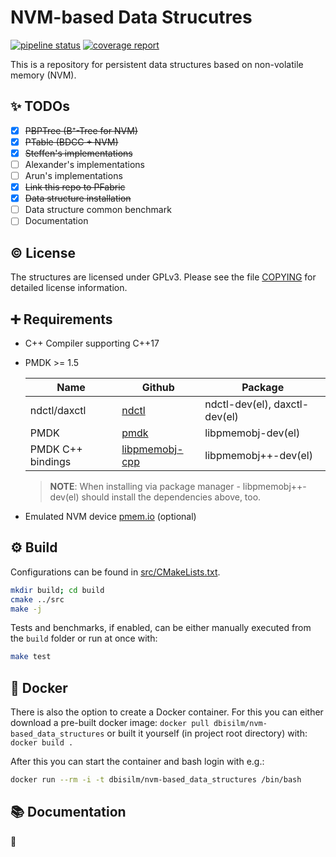 NVM-based Data Strucutres
=========================

[![pipeline status](https://dbgit.prakinf.tu-ilmenau.de/code/nvm-based_data_structures/badges/master/pipeline.svg)](https://dbgit.prakinf.tu-ilmenau.de/code/nvm-based_data_structures/commits/master)
[![coverage report](https://dbgit.prakinf.tu-ilmenau.de/code/nvm-based_data_structures/badges/master/coverage.svg?job=coverage)](https://dbgit.prakinf.tu-ilmenau.de/code/nvm-based_data_structures/commits/master)

This is a repository for persistent data structures based on non-volatile memory (NVM).

:sparkles: TODOs
----------------

- [x] ~~PBPTree (B⁺-Tree for NVM)~~
- [x] ~~PTable (BDCC + NVM)~~
- [x] ~~Steffen's implementations~~
- [ ] Alexander's implementations
- [ ] Arun's implementations
- [x] ~~Link this repo to PFabric~~
- [x] ~~Data structure installation~~
- [ ] Data structure common benchmark
- [ ] Documentation

:copyright: License
-------------------

The structures are licensed under GPLv3.
Please see the file [COPYING](COPYING) for detailed license information.

:heavy_plus_sign: Requirements
------------------------------

- C++ Compiler supporting C++17
- PMDK >= 1.5

  | Name | Github | Package |
  | ---- | ------ | ------- |
  | ndctl/daxctl      | [ndctl](https://github.com/pmem/ndctl)                    | ndctl-dev(el), daxctl-dev(el) |
  | PMDK              | [pmdk](https://github.com/pmem/pmdk)                      | libpmemobj-dev(el)           |
  | PMDK C++ bindings |  [libpmemobj-cpp](https://github.com/pmem/libpmemobj-cpp) | libpmemobj++-dev(el)         |
  > **NOTE**: When installing via package manager - libpmemobj++-dev(el) should install the dependencies above, too.
- Emulated NVM device [pmem.io](http://pmem.io/2016/02/22/pm-emulation.html) (optional)

:gear: Build
------------

Configurations can be found in [src/CMakeLists.txt](src/CMakeLists.txt).

```bash
mkdir build; cd build
cmake ../src
make -j
```

Tests and benchmarks, if enabled, can be either manually executed from the ```build``` folder or run at once with:

```bash
make test
```

:whale: Docker
--------------

There is also the option to create a Docker container.
For this you can either download a pre-built docker image: ```docker pull dbisilm/nvm-based_data_structures```
or built it yourself (in project root directory) with: ```docker build .```

After this you can start the container and bash login with e.g.:

```bash
docker run --rm -i -t dbisilm/nvm-based_data_structures /bin/bash
```

:books: Documentation
---------------------

:construction:
